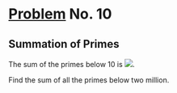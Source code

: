 # [Problem](https://projecteuler.net/problem=10) No. 10

## Summation of Primes

The sum of the primes below 10 is <img style="background-color:white;" src="https://render.githubusercontent.com/render/math?math=\large 2 %2B 3 %2B 5 %2B 7 = 17">.

Find the sum of all the primes below two million.

